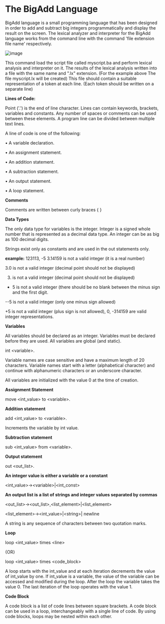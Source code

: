 # The BigAdd Language

BigAdd language is a small programming language that has been designed in order to add and subtract big integers programmatically and display the result on the screen. The lexical analyzer and interpreter for the BigAdd language works from the command line with the command 'file extension file name' respectively.

![image](https://user-images.githubusercontent.com/112978786/194415661-6b3419d9-995c-49c3-a954-e12e95f6a081.png)


This command load the script file called myscript.ba and perform lexical analysis and interpreter on it. The results of the lexical analysis written into a file with the same name and ".lx" extension. (For the example above The file myscript.lx will be created) This file should contain a suitable representation of a token at each line. (Each token should be written on a separate line)

**Lines of Code:**

Point ('.') is the end of line character. Lines can contain keywords, brackets, variables and constants. Any number of spaces or comments can be used between these elements. A program line can be divided between multiple text lines.

A line of code is one of the following:

• A variable declaration.

• An assignment statement.

• An addition statement.

• A subtraction statement.

• An output statement.

• A loop statement.

**Comments**

Comments are written between curly braces { }

**Data Types**

The only data type for variables is the integer. Integer is a signed whole number that is represented as a decimal data type. An integer can be as big as 100 decimal digits.

Strings exist only as constants and are used in the out statements only.

**example:** 123113, -5 3.14159 is not a valid integer (it is a real number)

3.0 is not a valid integer (decimal point should not be displayed)

3. is not a valid integer (decimal point should not be displayed)

- 5 is not a valid integer (there should be no blank between the minus sign and the first digit.

--5 is not a valid integer (only one minus sign allowed)

+5 is not a valid integer (plus sign is not allowed), 0, -314159 are valid integer representations.

**Variables**

All variables should be declared as an integer. Variables must be declared before they are used. All variables are global (and static).

int \<variable\>.

Variable names are case sensitive and have a maximum length of 20 characters. Variable names start with a letter (alphabetical character) and continue with alphanumeric characters or an underscore character.

All variables are initialized with the value 0 at the time of creation.

**Assignment Statement**

move \<int\_value\> to \<variable\>.

**Addition statement**

add \<int\_value\> to \<variable\>.

Increments the variable by int value.

**Subtraction statement**

sub \<int\_value\> from \<variable\>.

**Output statement**

out \<out\_list\>.

**An integer value is either a variable or a constant**

\<int\_value\>→\<variable\>|\<int\_const\>

**An output list is a list of strings and integer values separated by commas**

\<out\_list\>→\<out\_list\>,\<list\_element\>|\<list\_element\>

\<list\_element\>→\<int\_value\>|\<string\>| newline

A string is any sequence of characters between two quotation marks.

**Loop**

loop \<int\_value\> times \<line\>

{OR}

loop \<int\_value\> times \<code\_block\>

A loop starts with the int\_value and at each iteration decrements the value of int\_value by one. If int\_value is a variable, the value of the variable can be accessed and modified during the loop. After the loop the variable takes the value 0. The last iteration of the loop operates with the value 1.

**Code Block**

A code block is a list of code lines between square brackets. A code block can be used in a loop, interchangeably with a single line of code. By using code blocks, loops may be nested within each other.
